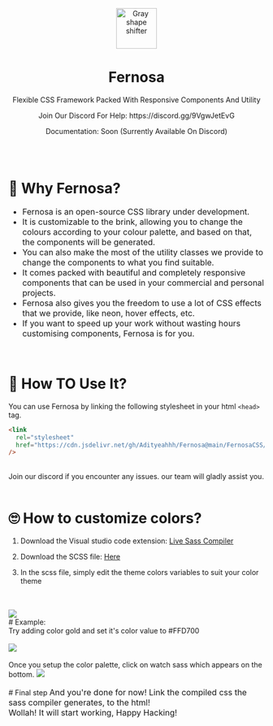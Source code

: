 <p align="center">
  <a href="#">
    <img 
      src="https://user-images.githubusercontent.com/69644334/155681126-348b4471-51b6-4888-b28e-956af7dc2b46.svg"
      alt="Gray shape shifter" height="80"
    />
  </a>
</p>
<h1 align="center">Fernosa</h1>

<p align="center">Flexible CSS Framework Packed With Responsive Components And Utility</p>
<p align="center">Join Our Discord For Help: https://discord.gg/9VgwJetEvG</p>
<p align="center">Documentation: Soon (Surrently Available On Discord)</p>

<br><br>

# 👀 Why Fernosa?

<font align="left" size="3">
  <ul>
    <li>Fernosa is an open-source CSS library under development.</li>
    <li>It is customizable to the brink, allowing you to change the colours according to your colour palette, and based on that, the components will be generated.</li>
    <li>You can also make the most of the utility classes we provide to change the components to what you find suitable.</li>
    <li>It comes packed with beautiful and completely responsive components that can be used in your commercial and personal projects.</li>
    <li>Fernosa also gives you the freedom to use a lot of CSS effects that we provide, like neon, hover effects, etc.</li>
    <li>If you want to speed up your work without wasting hours customising components, Fernosa is for you.</li>
  </ul>
</font>

<br>

# 🤔 How TO Use It?

You can use Fernosa by linking the following stylesheet in your html `<head>` tag.
<br>

```html
<link
  rel="stylesheet"
  href="https://cdn.jsdelivr.net/gh/Adityeahhh/Fernosa@main/FernosaCSS/fernosa.css"
/>
```

  <br>
  Join our discord if you encounter any issues. our team will gladly assist you.
  <br><br>

# 🙄 How to customize colors?

1.  Download the Visual studio code extension: [Live Sass Compiler](https://marketplace.visualstudio.com/items?itemName=ritwickdey.live-sass)

2.  Download the SCSS file: [Here](https://github.com/Adityeahhh/Fernosa/blob/main/Fernosa/fernosa.scss)

3.  In the scss file, simply edit the theme colors variables to suit your color theme
<br>
<br>
<img src="https://i.imgur.com/lj3U0Xc.png" />

<br>
# Example:
<br>
Try adding color gold and set it's color value to #FFD700
<br>
<br>
<img src="https://i.imgur.com/tWYbNNh.png"/>
<br>
<br>
Once you setup the color palette, click on watch sass which appears on the bottom.
<img src="https://user-images.githubusercontent.com/69644334/154828106-453da218-27e1-4f4a-9b74-459a9c7ddb34.png" />

<br>
<br>
# Final step
<font size="3">
And you're done for now! Link the compiled css the sass compiler generates, to the html!
<br>
Wollah! It will start working, Happy Hacking!
</font>
